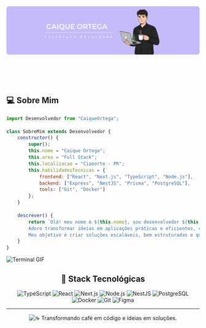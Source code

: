 <header>
  <div align="center">
    <img src="assets/images/banner.png" alt="Banner Caique Ortega">
  </div>
</header>

<br />
  
  ## 💻 Sobre Mim
  
```js
import Desenvolvedor from "CaiqueOrtega";

class SobreMim extends Desenvolvedor {
    constructor() {
        super();
        this.nome = "Caique Ortega";
        this.area = "Full Stack";
        this.localizacao = "Cianorte - PR";
        this.habilidadesTecnicas = {
            frontend: ["React", "Next.js", "TypeScript", "Node.js"],
            backend: ["Express", "NestJS", "Prisma", "PostgreSQL"],
            tools: ["Git", "Docker"]
        };
    }

    descrever() {
        return `Olá! meu nome é ${this.nome}, sou desenvolvedor ${this.area} atualmente atuando em ${this.localizacao}.
        Adoro transformar ideias em aplicações práticas e eficientes, combinando ${this.habilidadesTecnicas.frontend.join(", ")} no frontend e ${this.habilidadesTecnicas.backend.join(", ")} no backend, sempre apoiado por ${this.habilidadesTecnicas.tools.join(" e ")}.
        Meu objetivo é criar soluções escaláveis, bem estruturadas e que realmente façam a diferença para quem as utiliza, sempre aprendendo e evoluindo no caminho.`;
    }
}

```
<img src="assets/gifs/terminal.gif" alt="Terminal GIF"/>

<div align="center">
  
## 🚀 Stack Tecnológicas

<p>
  <img src="https://img.shields.io/badge/TypeScript-c6bbf9?style=for-the-badge&logo=typescript&logoColor=000" alt="TypeScript">
  <img src="https://img.shields.io/badge/React-c6bbf9?style=for-the-badge&logo=react&logoColor=000" alt="React">
  <img src="https://img.shields.io/badge/Next.js-c6bbf9?style=for-the-badge&logo=next.js&logoColor=000" alt="Next.js">
  <img src="https://img.shields.io/badge/Node.js-c6bbf9?style=for-the-badge&logo=node.js&logoColor=000" alt="Node.js">
  <img src="https://img.shields.io/badge/NestJS-c6bbf9?style=for-the-badge&logo=nestjs&logoColor=000" alt="NestJS">
  <img src="https://img.shields.io/badge/PostgreSQL-c6bbf9?style=for-the-badge&logo=postgresql&logoColor=000" alt="PostgreSQL">
  <img src="https://img.shields.io/badge/Docker-c6bbf9?style=for-the-badge&logo=docker&logoColor=000" alt="Docker">
  <img src="https://img.shields.io/badge/Git-c6bbf9?style=for-the-badge&logo=git&logoColor=000" alt="Git">
  <img src="https://img.shields.io/badge/Figma-c6bbf9?style=for-the-badge&logo=figma&logoColor=000" alt="Figma">
</p>
</div>

---
<div align="center">
  <img src="https://readme-typing-svg.herokuapp.com/?font=Righteous&size=35&color=c6bbf9&center=true&vCenter=true&width=1500&height=90&duration=4000&lines=%E2%98%95+Transformando+caf%C3%A9+em+c%C3%B3digo+e+ideias+em+solu%C3%A7%C3%B5es." alt="☕ Transformando café em código e ideias em soluções."/>
</div>



